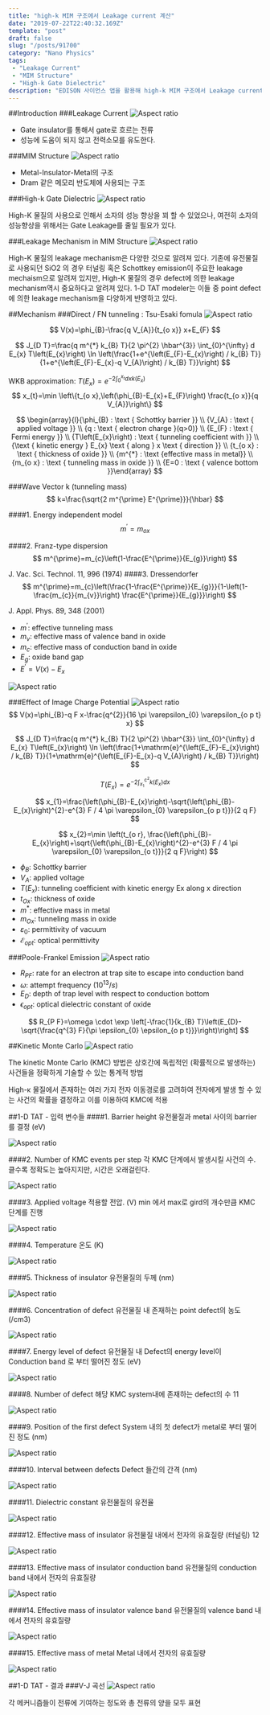```yaml
---
title: "high-k MIM 구조에서 Leakage current 계산"
date: "2019-07-22T22:40:32.169Z"
template: "post"
draft: false
slug: "/posts/91700"
category: "Nano Physics"
tags: 
 - "Leakage Current"
 - "MIM Structure"
 - "High-k Gate Dielectric"
description: "EDISON 사이언스 앱을 활용해 high-k MIM 구조에서 Leakage current 계산"
---
```


##Introduction
###Leakage Current
![Aspect ratio](/media/POST/9170/0.jpg)

- Gate insulator를 통해서 gate로 흐르는 전류
- 성능에 도움이 되지 않고 전력소모를 유도한다.

###MIM Structure
![Aspect ratio](/media/POST/9170/1.jpg)

- Metal-Insulator-Metal의 구조
- Dram 같은 메모리 반도체에 사용되는 구조

###High-k Gate Dielectric
![Aspect ratio](/media/POST/9170/2.jpg)

High-K 물질의 사용으로 인해서 소자의 성능 향상을 꾀 할 수 있었으나, 여전히 소자의 성능향상을 위해서는 Gate Leakage를 줄일 필요가 있다.


###Leakage Mechanism in MIM Structure
![Aspect ratio](/media/POST/9170/3.jpg)

High-K 물질의 leakage mechanism은 다양한 것으로 알려져 있다. 기존에 유전물질로 사용되던 SiO2 의 경우 터널링 혹은 Schottkey emission이 주요한 leakage mechaism으로 알려져 있지만, High-K 물질의 경우 defect에 의한 leakage mechanism역시 중요하다고 알려져 있다. 1-D TAT modeler는 이들 중 point defect에 의한 leakage mechanism을 다양하게 반영하고 있다.


##Mechanism
###Direct / FN tunneling : Tsu-Esaki fomula
![Aspect ratio](/media/POST/9170/4.jpg)

$$
V(x)=\phi_{B}-\frac{q V_{A}}{t_{o x}} x+E_{F}
$$

$$
J_{D T}=\frac{q m^{*} k_{B} T}{2 \pi^{2} \hbar^{3}} \int_{0}^{\infty} d E_{x} T\left(E_{x}\right) \ln \left(\frac{1+e^{\left(E_{F}-E_{x}\right) / k_{B} T}}{1+e^{\left(E_{F}-E_{x}-q V_{A}\right) / k_{B} T}}\right)
$$

WKB approximation: $T\left(E_{x}\right)=e^{-2 \int_{0}^{x_{t}} d x k\left(E_{x}\right)}$
$$
x_{t}=\min \left\{t_{o x},\left(\phi_{B}-E_{x}+E_{F}\right) \frac{t_{o x}}{q V_{A}}\right\}
$$

$$
\begin{array}{l}{\phi_{B} : \text { Schottky barrier }} \\ {V_{A} : \text { applied voltage }} \\ {q : \text { electron charge }(q>0)} \\ {E_{F} : \text { Fermi energy }} \\ {T\left(E_{x}\right) : \text { tunneling coefficient with }} \\ {\text { kinetic energy } E_{x} \text { along } x \text { direction }} \\ {t_{o x} : \text { thickness of oxide }} \\ {m^{*} : \text {effective mass in metal}} \\ {m_{o x} : \text { tunneling mass in oxide }} \\ {E=0 : \text { valence bottom }}\end{array}
$$



###Wave Vector k (tunneling mass)
$$
k=\frac{\sqrt{2 m^{\prime} E^{\prime}}}{\hbar}
$$

####1. Energy independent model
$$
m^{\prime}=m_{o x}
$$

####2. Franz-type dispersion
$$
m^{\prime}=m_{c}\left(1-\frac{E^{\prime}}{E_{g}}\right)
$$

J. Vac. Sci. Technol. 11, 996 (1974) 
####3. Dressendorfer
$$
m^{\prime}=m_{c}\left(\frac{1-\frac{E^{\prime}}{E_{g}}}{1-\left(1-\frac{m_{c}}{m_{v}}\right) \frac{E^{\prime}}{E_{g}}}\right)
$$

J. Appl. Phys. 89, 348 (2001)

- $m^{\prime}$: effective tunneling mass
- $m_{v}$: effective mass of valence band in oxide
- $m_{c}$: effective mass of conduction band in oxide
- $E_{g}$: oxide band gap
- $E^{\prime}=V(x)-E_{x}$

![Aspect ratio](/media/POST/9170/6.jpg)


###Effect of Image Charge Potential
![Aspect ratio](/media/POST/9170/7.jpg)
$$
V(x)=\phi_{B}-q F x-\frac{q^{2}}{16 \pi \varepsilon_{0} \varepsilon_{o p t} x}
$$

$$
J_{D T}=\frac{q m^{*} k_{B} T}{2 \pi^{2} \hbar^{3}} \int_{0}^{\infty} d E_{x} T\left(E_{x}\right) \ln \left(\frac{1+\mathrm{e}^{\left(E_{F}-E_{x}\right) / k_{B} T}}{1+\mathrm{e}^{\left(E_{F}-E_{x}-q V_{A}\right) / k_{B} T}}\right)
$$

$$
T\left(E_{x}\right)=e^{-2 \int_{x_{1}}^{\mathrm{c}^{2}} k\left(E_{x}\right) d x}
$$

$$
x_{1}=\frac{\left(\phi_{B}-E_{x}\right)-\sqrt{\left(\phi_{B}-E_{x}\right)^{2}-e^{3} F / 4 \pi \varepsilon_{0} \varepsilon_{o p t}}}{2 q F}
$$

$$
x_{2}=\min \left(t_{o r}, \frac{\left(\phi_{B}-E_{x}\right)+\sqrt{\left(\phi_{B}-E_{x}\right)^{2}-e^{3} F / 4 \pi \varepsilon_{0} \varepsilon_{o t}}}{2 q F}\right)
$$



- $\phi_{B}$: Schottky barrier
- $V_{A}$: applied voltage
- $T\left(E_{x}\right)$: tunneling coefficient with kinetic energy Ex along x direction
- $t_{O x}$: thickness of oxide
- $m^{*} :$ effective mass in metal
- $m_{O x}$: tunneling mass in oxide
- $\varepsilon_{0}$: permittivity of vacuum
- $\mathcal{E}_{o p t}$: optical permittivity


###Poole-Frankel Emission
![Aspect ratio](/media/POST/9170/8.jpg)

- $R_{P F}$: rate for an electron at trap site to escape into conduction band
- $\omega$: attempt frequency $\left(10^{13} / s\right)$
- $E_{D}$: depth of trap level with respect to conduction bottom
- $\epsilon_{o p t}$: optical dielectric constant of oxide

$$
R_{P F}=\omega \cdot \exp \left[-\frac{1}{k_{B} T}\left(E_{D}-\sqrt{\frac{q^{3} F}{\pi \epsilon_{0} \epsilon_{o p t}}}\right)\right]
$$


##Kinetic Monte Carlo
![Aspect ratio](/media/POST/9170/9.jpg)

The kinetic Monte Carlo (KMC) 방법은 상호간에 독립적인 (확률적으로 발생하는) 사건들을 정확하게 기술할 수 있는 통계적 방법

High-κ 물질에서 존재하는 여러 가지 전자 이동경로를 고려하여 전자에게 발생 할 수 있는 사건의 확률을 결정하고 이를 이용하여 KMC에 적용


##1-D TAT - 입력 변수들
####1. Barrier height
유전물질과 metal 사이의 barrier를 결정 (eV) 

![Aspect ratio](/media/POST/9170/10.jpg)


####2. Number of KMC events per step
각 KMC 단계에서 발생시킬 사건의 수. 클수록 정확도는 높아지지만, 시간은 오래걸린다.

![Aspect ratio](/media/POST/9170/11.jpg)


####3. Applied voltage
적용할 전압. (V) min 에서 max로 gird의 개수만큼 KMC 단계를 진행 

![Aspect ratio](/media/POST/9170/12.jpg)


####4. Temperature
온도 (K)

![Aspect ratio](/media/POST/9170/13.jpg)


####5. Thickness of insulator
유전물질의 두께 (nm)

![Aspect ratio](/media/POST/9170/14.jpg)


####6. Concentration of defect
유전물질 내 존재하는 point defect의 농도 (/cm3) 

![Aspect ratio](/media/POST/9170/15.jpg)


####7. Energy level of defect
유전물질 내 Defect의 energy level이 Conduction band 로 부터 떨어진 정도 (eV) 

![Aspect ratio](/media/POST/9170/16.jpg)


####8. Number of defect
해당 KMC system내에 존재하는 defect의 수 11

![Aspect ratio](/media/POST/9170/17.jpg)

    
####9. Position of the first defect
System 내의 첫 defect가 metal로 부터 떨어진 정도 (nm) 

![Aspect ratio](/media/POST/9170/18.jpg)


####10. Interval between defects
Defect 들간의 간격 (nm) 

![Aspect ratio](/media/POST/9170/19.jpg)


####11. Dielectric constant
유전물질의 유전율

![Aspect ratio](/media/POST/9170/20.jpg)


####12. Effective mass of insulator
유전물질 내에서 전자의 유효질량 (터널링) 12

![Aspect ratio](/media/POST/9170/21.jpg)

    
####13. Effective mass of insulator conduction band
유전물질의 conduction band 내에서 전자의 유효질량 

![Aspect ratio](/media/POST/9170/22.jpg)


####14. Effective mass of insulator valence band
유전물질의 valence band 내에서 전자의 유효질량 

![Aspect ratio](/media/POST/9170/23.jpg)


####15. Effective mass of metal
Metal 내에서 전자의 유효질량

![Aspect ratio](/media/POST/9170/24.jpg)



##1-D TAT - 결과
###V-J 곡선
![Aspect ratio](/media/POST/9170/25.jpg)


각 메커니즘들이 전류에 기여하는 정도와 총 전류의 양을 모두 표현
